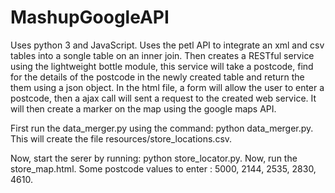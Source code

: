 # MashupGoogleAPI
Uses python 3 and JavaScript.  Uses the petl API to integrate an xml and csv tables into a songle table on an inner join.  Then creates a RESTful service using the lightweight bottle module, this service will take a postcode, find for the details of the postcode in the newly created table and return the them using a json object.  In the html file, a form will allow the user to enter a postcode, then a ajax call will sent a request to the created web service.  It will then create a marker on the map using the google maps API.

First run the data_merger.py using the command: python data_merger.py.
This will create the file resources/store_locations.csv.

Now, start the serer by running: python store_locator.py.
Now, run the store_map.html.  Some postcode values to enter : 5000, 2144, 2535, 2830, 4610.
